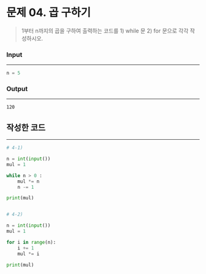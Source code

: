 # 문제 04. 곱 구하기



> 1부터 n까지의 곱을 구하여 출력하는 코드를 1) while 문 2) for 문으로 각각 작성하시오.
>


### Input
---

```python
n = 5
```

### Output
---

```
120
```



## 작성한 코드
----

```python
# 4-1)

n = int(input())
mul = 1

while n > 0 :
    mul *= n
    n -= 1

print(mul)


# 4-2)

n = int(input())
mul = 1

for i in range(n):
    i += 1
    mul *= i

print(mul)
```


</aside>